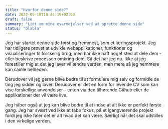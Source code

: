 ```yaml
---
title: "Hvorfor denne side?"
date: 2022-09-18T10:44:19+02:00
draft: false
summary: "Lidt om mine overvejelser ved at oprette denne side"
status: "blabla"
---
```


Jeg har startet denne side først og fremmest, som et læringsprojekt. Jeg har tidligere prøvet at udvikle webapplikationer, funktioner og visualiseringer til forskellig brug, men har ikke haft noget sted at dele dem - eller beskrive processen omkring dem. Så det har jeg nu. Ikke at jeg forestiller mig at det jeg laver vil ændre verden, men mere så jeg nemmere kan samle helheden.

Derudover vil jeg gerne blive bedre til at formulere mig selv og formidle de ting jeg sidder og laver. Derudover er det en form for levende CV som kan vise forskellige anvendelser - enten via den tilhørende Github eller de applikationer der vil være live. 

Jeg håber også at jeg kan blive bedre til at indse at alt ikke er perfekt første gang. Jeg har svært ved ikke at tabe fokus, på et igangværende projekt fordi jeg ikke føler det er alt hvad det kan være. Særligt når det skal udstilles i den virkelige verden.   